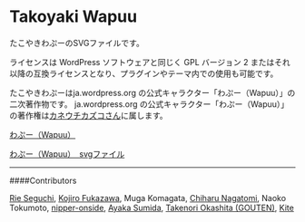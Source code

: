 Takoyaki Wapuu
=====

たこやきわぷーのSVGファイルです。

ライセンスは WordPress ソフトウェアと同じく GPL バージョン 2 またはそれ以降の互換ライセンスとなり、プラグインやテーマ内での使用も可能です。

たこやきわぷーはja.wordpress.org の公式キャラクター「わぷー（Wapuu）」の二次著作物です。
ja.wordpress.org の公式キャラクター「わぷー（Wapuu）」の著作権は[カネウチカズコさん](http://blog.cgfm.jp/mutsuki/)に属します。

[わぷー（Wapuu）](http://ja.wordpress.org/about-wp-ja/wapuu/)

[わぷー（Wapuu）　svgファイル](https://github.com/jawordpressorg/wapuu)

***
####Contributors

[Rie Seguchi](https://github.com/rie05), [Kojiro Fukazawa](https://github.com/witchdoktor), Muga Komagata, [Chiharu Nagatomi](https://github.com/nagatomi), Naoko Tokumoto, [nipper-onside](https://github.com/nipper-onside), [Ayaka Sumida](https://github.com/spicagraph), [Takenori Okashita (GOUTEN)](https://github.com/gouten5010), [Kite](https://github.com/ixkaito)
